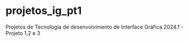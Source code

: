 # projetos_ig_pt1
Projetos de Tecnologia de desenvolvimento de Interface Gráfica 2024.1 - Projeto 1,2 e 3
